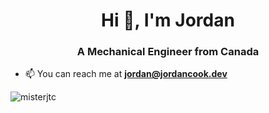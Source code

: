 <h1 align="center">Hi 👋, I'm Jordan</h1>
<h3 align="center">A Mechanical Engineer from Canada</h3>

<!-- - 📝 You can view more information about me, what I do for fun and my personal and professional projects at [https://jordancook.dev/](https://jordancook.dev/)
-->
- 📫 You can reach me at **jordan@jordancook.dev**

<!--
**misterjtc/misterjtc** is a ✨ _special_ ✨ repository because its `README.md` (this file) appears on your GitHub profile.

Here are some ideas to get you started:

- 🔭 I’m currently working on ...
- 🌱 I’m currently learning ...
- 👯 I’m looking to collaborate on ...
- 🤔 I’m looking for help with ...
- 💬 Ask me about ...
- 📫 How to reach me: ...
- ⚡ Fun fact: ...
-->

<p align="left"> <img src="https://komarev.com/ghpvc/?username=misterjtc&style=flat-square" alt="misterjtc" /> </p>
